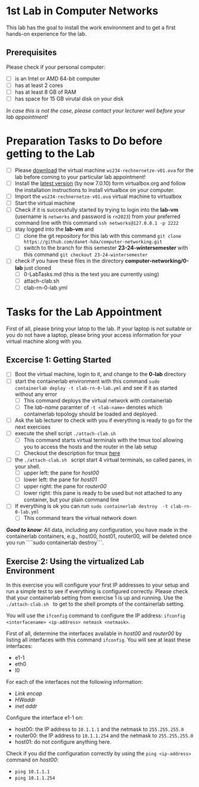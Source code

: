 # 1st Lab in Computer Networks

This lab has the goal to install the work environment and to get a first hands-on experience for the lab. 

## Prerequisites

Please check if your personal computer:
- [ ] is an Intel or AMD 64-bit computer
- [ ] has at least 2 cores
- [ ] has at least 8 GB of RAM
- [ ] has space for 15 GB virutal disk on your disk

*In case this is not the case, please contact your lecturer well before your lab appointment!*

# Preparation Tasks to Do before getting to the Lab

- [ ] Please [download](https://cloud.h-da.de/s/7RxyR9jWDxJD7xS) the virtual machine ````ws234-rechnernetze-v01.ova```` for the lab before coming to your particular lab appointment!
- [ ] Install the [latest version](https://www.virtualbox.org/) (by now 7.0.10) form virtualbox.org and follow the installation instructions to install virtualbox on your computer.
- [ ] Import the ````ws234-rechnernetze-v01.ova```` virtual machine to virtualbox
- [ ] Start the virtual machine
- [ ] Check if it is successfully started by trying to login into the **lab-vm** (username is ````networks```` and password is ````rn2023````) from your preferred command line with this command ````ssh networks@127.0.0.1 -p 2222````
- [ ] stay logged into the **lab-vm** and
  - [ ] clone the git repository for this lab with this command ````git clone https://github.com/danet-hda/computer-networking.git ````
  - [ ] switch to the branch for this semester **23-24-wintersemester** with this command ````git checkout 23-24-wintersemester````
- [ ] check if you have these files in the directory **computer-networking/0-lab** just cloned
  - [ ] 0-LabTasks.md (this is the text you are currently using)
  - [ ] attach-clab.sh
  - [ ] clab-rn-0-lab.yml
     
# Tasks for the Lab Appointment

First of all, please bring your latop to the lab. If your laptop is not suitable or you do not have a laptop, please bring your access information for your virtual machine along with you. 

## Excercise 1: Getting Started

- [ ] Boot the virtual machine, login to it, and change to the **0-lab** directory
- [ ] start the containerlab environment with this command ````sudo containerlab deploy -t clab-rn-0-lab.yml```` and see if it as started without any error
  - [ ] This command deploys the virtual network with containerlab
  - [ ] The *lab-name* paramter of ```-t <lab-name>``` denotes which containerlab topology should be loaded and deployed. 
- [ ] Ask the lab lecturer to check with you if everything is ready to go for the next exercises
- [ ] execute the shell script ````./attach-clab.sh ````
  - [ ] This command starts virtual terminals with the tmux tool allowing you to access the hosts and the router in the lab setup
  - [ ] Checkout the description for tmux [here](tmux-info.md) 
- [ ] the ````./attach-clab.sh ```` script start 4 virtual terminals, so called panes, in your shell.
  - [ ] upper left: the pane for *host00*
  - [ ] lower left: the pane for *host01*
  - [ ] upper right: the pane for *router00*
  - [ ] lower right: this pane is ready to be used but not attached to any container, but your plain command line
- [ ] If everything is ok you can run ````sudo containerlab destroy  -t clab-rn-0-lab.yml````
  - [ ] This command tears the virtual network down
     
***Good to know***:
All data, including any configuration, you have made in the containerlab containers, e.g., host00, host01, router00, will be deleted once you run ````sudo containerlab destroy```. 

## Exercise 2: Using the virtualized Lab Environment

In this exercise you will configure your first IP addresses to your setup and run a simple test to see if everything is configured correctly. Please check that your containerlab setting from exercise 1 is up and running. Use the ````./attach-clab.sh ```` to get to the shell prompts of the containerlab setting. 

You will use the ```ifconfig``` command to configure the IP address:  ```ifconfig <interfacename> <ip-address> netmask <netmask>```. 

First of all, determine the interfaces available in *host00* and *router00* by listing all interfaces with this command ```ifconfig```. You will see at least these interfaces:
- e1-1
- eth0
- l0

For each of the interfaces not the following information:
- *Link encap*
- *HWaddr*
- *inet addr*

Configure the interface e1-1 on:
- host00: the IP address to ```10.1.1.1``` and the netmask to ```255.255.255.0```
- router00: the IP address to ```10.1.1.254``` and the netmask to ```255.255.255.0```
- host01: do not configure anything here.

Check if you did the configuration correctly by using the ```ping <ip-address>``` command on *host00*:
- ```ping 10.1.1.1```
- ```ping 10.1.1.254```

  


